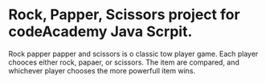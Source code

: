 # Rock, Papper, Scissors project for codeAcademy Java Scrpit.
Rock papper papper and scissors is o classic tow player game. Each player chooces either rock, papaer, or scissors.
The item are compared, and whichever player chooses the more powerfull item wins.